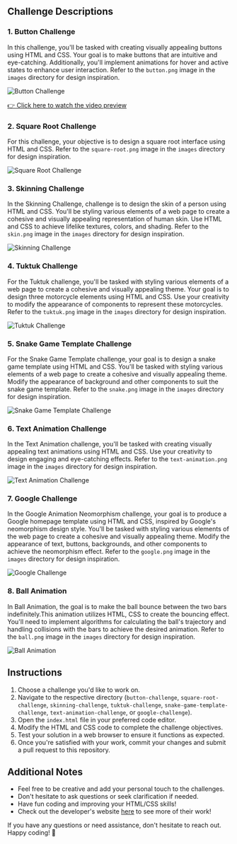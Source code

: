 ## Challenge Descriptions

### 1. Button Challenge

In this challenge, you'll be tasked with creating visually appealing buttons using HTML and CSS. Your goal is to make buttons that are intuitive and eye-catching. Additionally, you'll implement animations for hover and active states to enhance user interaction. Refer to the `button.png` image in the `images` directory for design inspiration.

![Button Challenge](https://github.com/Ace7260/shiny-waddle/blob/main/images/button.png)

[👉 Click here to watch the video preview](https://drive.google.com/file/d/1Q0LBruR0Z9QrWKBV5TLqiy5M7GamXZPO/preview)

### 2. Square Root Challenge

For this challenge, your objective is to design a square root interface using HTML and CSS. Refer to the `square-root.png` image in the `images` directory for design inspiration.

![Square Root Challenge](https://github.com/Ace7260/shiny-waddle/blob/main/images/square-root.png)

### 3. Skinning Challenge

In the Skinning Challenge, challenge is to design the skin of a person using HTML and CSS. You'll be styling various elements of a web page to create a cohesive and visually appealing representation of human skin. Use HTML and CSS to achieve lifelike textures, colors, and shading. Refer to the `skin.png` image in the `images` directory for design inspiration.

![Skinning Challenge](https://github.com/Ace7260/shiny-waddle/blob/main/images/skin.png)


### 4. Tuktuk Challenge

For the Tuktuk challenge, you'll be tasked with styling various elements of a web page to create a cohesive and visually appealing theme. Your goal is to design three motorcycle elements using HTML and CSS. Use your creativity to modify the appearance of components to represent these motorcycles. Refer to the `tuktuk.png` image in the `images` directory for design inspiration.

![Tuktuk Challenge](https://github.com/Ace7260/shiny-waddle/blob/main/images/tuktuk.png)


### 5. Snake Game Template Challenge

For the Snake Game Template challenge, your goal is to design a snake game template using HTML and CSS. You'll be tasked with styling various elements of a web page to create a cohesive and visually appealing theme. Modify the appearance of background and other components to suit the snake game template. Refer to the `snake.png` image in the `images` directory for design inspiration.

![Snake Game Template Challenge](https://github.com/Ace7260/shiny-waddle/blob/main/images/snake.png)

### 6. Text Animation Challenge

In the Text Animation challenge, you'll be tasked with creating visually appealing text animations using HTML and CSS. Use your creativity to design engaging and eye-catching effects. Refer to the `text-animation.png` image in the `images` directory for design inspiration.

![Text Animation Challenge](https://github.com/Ace7260/shiny-waddle/blob/main/images/text-animation.png)

### 7. Google Challenge

In the Google Animation Neomorphism challenge, your goal is to produce a Google homepage template using HTML and CSS, inspired by Google's neomorphism design style. You'll be tasked with styling various elements of the web page to create a cohesive and visually appealing theme. Modify the appearance of text, buttons, backgrounds, and other components to achieve the neomorphism effect. Refer to the `google.png` image in the `images` directory for design inspiration.

![Google Challenge](https://github.com/Ace7260/shiny-waddle/blob/main/images/google.png)

### 8. Ball Animation

In Ball Animation, the goal is to make the ball bounce between the two bars indefinitely.This animation utilizes HTML, CSS to create the bouncing effect. You'll need to implement algorithms for calculating the ball's trajectory and handling collisions with the bars to achieve the desired animation. Refer to the `ball.png` image in the `images` directory for design inspiration.


![Ball Animation](https://github.com/Ace7260/shiny-waddle/blob/main/images/ball.png)

## Instructions

1. Choose a challenge you'd like to work on.
2. Navigate to the respective directory (`button-challenge`, `square-root-challenge`, `skinning-challenge`, `tuktuk-challenge`, `snake-game-template-challenge`, `text-animation-challenge`, or `google-challenge`).
3. Open the `index.html` file in your preferred code editor.
4. Modify the HTML and CSS code to complete the challenge objectives.
5. Test your solution in a web browser to ensure it functions as expected.
6. Once you're satisfied with your work, commit your changes and submit a pull request to this repository.

## Additional Notes

- Feel free to be creative and add your personal touch to the challenges.
- Don't hesitate to ask questions or seek clarification if needed.
- Have fun coding and improving your HTML/CSS skills!
- Check out the developer's website [here](https://ace7260.github.io) to see more of their work!

If you have any questions or need assistance, don't hesitate to reach out. Happy coding! 🚀

